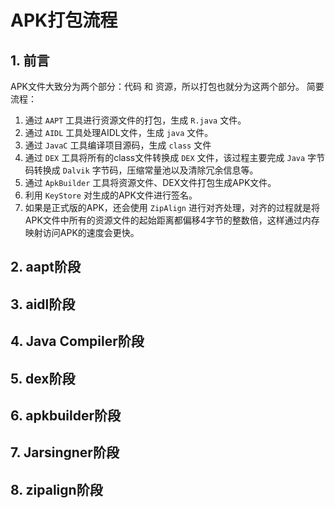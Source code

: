 # APK打包流程

## 1. 前言

APK文件大致分为两个部分：代码 和 资源，所以打包也就分为这两个部分。
简要流程：
1. 通过 `AAPT` 工具进行资源文件的打包，生成 `R.java` 文件。
2. 通过 `AIDL` 工具处理AIDL文件，生成 `java` 文件。
3. 通过 `JavaC` 工具编译项目源码，生成 `class` 文件
4. 通过 `DEX` 工具将所有的class文件转换成 `DEX` 文件，该过程主要完成 `Java` 字节码转换成 `Dalvik` 字节码，压缩常量池以及清除冗余信息等。
5. 通过 `ApkBuilder` 工具将资源文件、DEX文件打包生成APK文件。
6. 利用 `KeyStore` 对生成的APK文件进行签名。
7. 如果是正式版的APK，还会使用 `ZipAlign` 进行对齐处理，对齐的过程就是将APK文件中所有的资源文件的起始距离都偏移4字节的整数倍，这样通过内存映射访问APK的速度会更快。


## 2. aapt阶段

## 3. aidl阶段

## 4. Java Compiler阶段

## 5. dex阶段

## 6. apkbuilder阶段

## 7. Jarsingner阶段

## 8. zipalign阶段